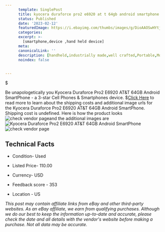 ```yaml
---
      template: SinglePost
      title: kyocera duraforce pro2 e6920 at t 64gb android smartphone
      status: Published
      date: '2023-02-12'
      featuredImage: https://i.ebayimg.com/thumbs/images/g/DioAAOSwHYtjnlXZ/s-l225.jpg
      categories: 
      excerpt: >-
        [smartphone,device ,hand held device]
      meta:
      canonicalLink: ''
      description: [handheld,industrially made,well crafted,Portable,Mobile,Compact,Convenient,Lightweight,Maneuverable,Man-portable,Miniature,Carriable,Hand-held,Light,Holdable,Transportable,Mobile device,Pocket-sized,On-the-go,Wireless,Cordless,Compact size,Convenient size, smartphone,device ,hand held device]
      noindex: false
      
        
---
```

$

Be unapologetically you Kyocera Duraforce Pro2 E6920 AT&T  64GB Android SmartPhone - a 3-star Cell Phones & Smartphones device.
$[Click Here](https://www.ebay.com/itm/304742738202?hash=item46f415291a%3Ag%3ADioAAOSwHYtjnlXZ&mkevt=1&mkcid=1&mkrid=711-53200-19255-0&campid=%253CePNCampaignId%253E&customid=%253CreferenceId%253E&toolid=10049) to read more to learn about the shipping costs and additional image urls for the Kyocera Duraforce Pro2 E6920 AT&T  64GB Android SmartPhone. Shipping cost is undefined. Here is how the product looks ![check vendor page](https://i.ebayimg.com/thumbs/images/g/DioAAOSwHYtjnlXZ/s-l225.jpg)and the additional images are![Kyocera Duraforce Pro2 E6920 AT&T  64GB Android SmartPhone](https://i.ebayimg.com/images/g/DioAAOSwHYtjnlXZ/s-l1600.jpg)![check vendor page](https://origin-galleryplus.ebayimg.com/ws/web/304742738202_2_0_1/225x225.jpg,https://origin-galleryplus.ebayimg.com/ws/web/304742738202_3_0_1/225x225.jpg,https://origin-galleryplus.ebayimg.com/ws/web/304742738202_4_0_1/225x225.jpg,https://origin-galleryplus.ebayimg.com/ws/web/304742738202_5_0_1/225x225.jpg,https://origin-galleryplus.ebayimg.com/ws/web/304742738202_6_0_1/225x225.jpg,https://origin-galleryplus.ebayimg.com/ws/web/304742738202_7_0_1/225x225.jpg,https://origin-galleryplus.ebayimg.com/ws/web/304742738202_8_0_1/225x225.jpg)



 ## Technical Facts 



     
      

 - Condition- Used 


      

 - Listed Price- 110.00 


      

 - Currency- USD 


      

 - Feedback score - 353 


      

 - Location - US 


      
      

 *_This post may contain affiliate links from eBay and other third-party websites. As an eBay affiliate, we earn from qualifying purchases. Although we do our best to keep the information up-to-date and accurate, please check the date and all details with the vendor's website before making a purchase. Not all data may be accurate._*






